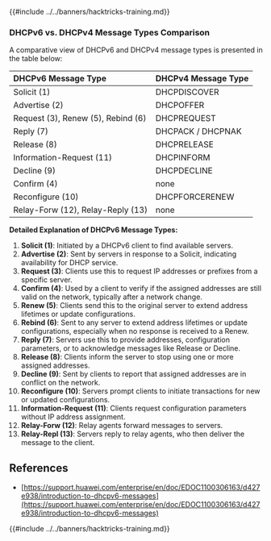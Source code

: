 {{#include ../../banners/hacktricks-training.md}}

### DHCPv6 vs. DHCPv4 Message Types Comparison

A comparative view of DHCPv6 and DHCPv4 message types is presented in the table below:

| DHCPv6 Message Type                | DHCPv4 Message Type |
| :--------------------------------- | :------------------ |
| Solicit (1)                        | DHCPDISCOVER        |
| Advertise (2)                      | DHCPOFFER           |
| Request (3), Renew (5), Rebind (6) | DHCPREQUEST         |
| Reply (7)                          | DHCPACK / DHCPNAK   |
| Release (8)                        | DHCPRELEASE         |
| Information-Request (11)           | DHCPINFORM          |
| Decline (9)                        | DHCPDECLINE         |
| Confirm (4)                        | none                |
| Reconfigure (10)                   | DHCPFORCERENEW      |
| Relay-Forw (12), Relay-Reply (13)  | none                |

**Detailed Explanation of DHCPv6 Message Types:**

1. **Solicit (1)**: Initiated by a DHCPv6 client to find available servers.
2. **Advertise (2)**: Sent by servers in response to a Solicit, indicating availability for DHCP service.
3. **Request (3)**: Clients use this to request IP addresses or prefixes from a specific server.
4. **Confirm (4)**: Used by a client to verify if the assigned addresses are still valid on the network, typically after a network change.
5. **Renew (5)**: Clients send this to the original server to extend address lifetimes or update configurations.
6. **Rebind (6)**: Sent to any server to extend address lifetimes or update configurations, especially when no response is received to a Renew.
7. **Reply (7)**: Servers use this to provide addresses, configuration parameters, or to acknowledge messages like Release or Decline.
8. **Release (8)**: Clients inform the server to stop using one or more assigned addresses.
9. **Decline (9)**: Sent by clients to report that assigned addresses are in conflict on the network.
10. **Reconfigure (10)**: Servers prompt clients to initiate transactions for new or updated configurations.
11. **Information-Request (11)**: Clients request configuration parameters without IP address assignment.
12. **Relay-Forw (12)**: Relay agents forward messages to servers.
13. **Relay-Repl (13)**: Servers reply to relay agents, who then deliver the message to the client.

## References

- [https://support.huawei.com/enterprise/en/doc/EDOC1100306163/d427e938/introduction-to-dhcpv6-messages](https://support.huawei.com/enterprise/en/doc/EDOC1100306163/d427e938/introduction-to-dhcpv6-messages)

{{#include ../../banners/hacktricks-training.md}}
